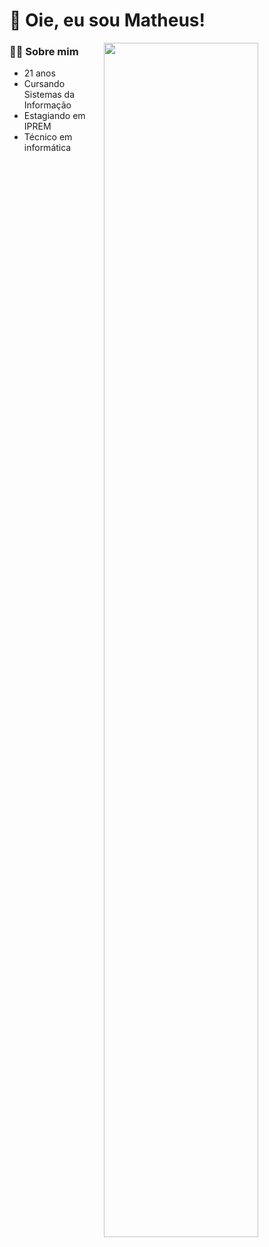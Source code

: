 # 👋 Oie, eu sou Matheus!

<div>
  <img height="70%" align="right" src="https://github-readme-stats.vercel.app/api/top-langs/?username=htmathl&layout=compact&langs_count=7&theme=dracula">
</div>

### 👨‍🎓 Sobre mim
- 21 anos
- Cursando Sistemas da Informação
- Estagiando em IPREM
- Técnico em informática
